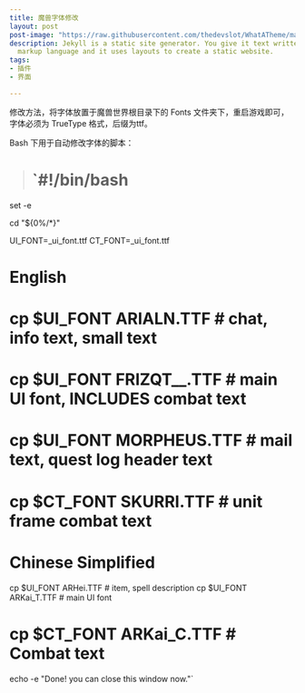 ```yaml
---
title: 魔兽字体修改
layout: post
post-image: "https://raw.githubusercontent.com/thedevslot/WhatATheme/master/assets/images/What%20is%20Jekyll%20and%20How%20to%20use%20it.png?token=AHMQUELVG36IDSA4SZEZ5P26Z64IW"
description: Jekyll is a static site generator. You give it text written in your favorite
  markup language and it uses layouts to create a static website.
tags:
- 插件
- 界面

---
```


修改方法，将字体放置于魔兽世界根目录下的 Fonts 文件夹下，重启游戏即可，字体必须为 TrueType 格式，后缀为ttf。

Bash 下用于自动修改字体的脚本：

> # `#!/bin/bash

set -e

cd "${0%/*}"

UI_FONT=_ui_font.ttf
CT_FONT=_ui_font.ttf

# English
# cp $UI_FONT ARIALN.TTF # chat, info text, small text
# cp $UI_FONT FRIZQT__.TTF # main UI font, INCLUDES combat text
# cp $UI_FONT MORPHEUS.TTF # mail text, quest log header text
# cp $CT_FONT SKURRI.TTF # unit frame combat text

# Chinese Simplified
cp $UI_FONT ARHei.TTF # item, spell description
cp $UI_FONT ARKai_T.TTF # main UI font
# cp $CT_FONT ARKai_C.TTF # Combat text

echo -e "Done! you can close this window now."`
